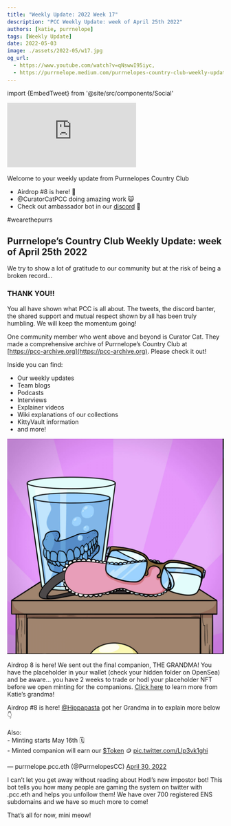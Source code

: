 ```yaml
---
title: "Weekly Update: 2022 Week 17"
description: "PCC Weekly Update: week of April 25th 2022"
authors: [katie, purrnelope]
tags: [Weekly Update]
date: 2022-05-03
image: ./assets/2022-05/w17.jpg
og_url:
  - https://www.youtube.com/watch?v=qNswwI95iyc,
  - https://purrnelope.medium.com/purrnelopes-country-club-weekly-update-week-of-april-25th-2022-f251c1c9e675
---
```


import {EmbedTweet} from '@site/src/components/Social'

<iframe src="https://www.youtube.com/embed/qNswwI95iyc" title="YouTube video player" frameborder="0" allow="accelerometer; autoplay; clipboard-write; encrypted-media; gyroscope; picture-in-picture" allowFullScreen></iframe>

<!--truncate-->

Welcome to your weekly update from Purrnelopes Country Club

- Airdrop #8 is here! 👵
- @CuratorCatPCC doing amazing work 😺
- Check out ambassador bot in our [discord](http://discord.gg/purrnelopescountryclub) 🤖

#wearethepurrs

## Purrnelope’s Country Club Weekly Update: week of April 25th 2022

We try to show a lot of gratitude to our community but at the risk of being a broken record…

### THANK YOU!!

You all have shown what PCC is all about. The tweets, the discord banter, the shared support and mutual respect shown by all has been truly humbling. We will keep the momentum going!

One community member who went above and beyond is Curator Cat. They made a comprehensive archive of Purrnelope’s Country Club at [https://pcc-archive.org](https://pcc-archive.org). Please check it out!

Inside you can find:

- Our weekly updates
- Team blogs
- Podcasts
- Interviews
- Explainer videos
- Wiki explanations of our collections
- KittyVault information
- and more!

![](./assets/2022-05/purrks8.jpg)

Airdrop 8 is here! We sent out the final companion, THE GRANDMA! You have the placeholder in your wallet (check your hidden folder on OpenSea) and be aware… you have 2 weeks to trade or hodl your placeholder NFT before we open minting for the companions. [Click here](https://twitter.com/PurrnelopesCC/status/1520485640722288641) to learn more from Katie’s grandma!

<EmbedTweet>
  <p lang="en" dir="ltr">
    Airdrop #8 is here!
    <a href="https://twitter.com/Hippapasta?ref_src=twsrc%5Etfw">@Hippapasta</a>
    got her Grandma in to explain more below 👇<br /><br />Also:<br />- Minting
    starts May 16th 🗓️<br />- Minted companion will earn our
    <a
      href="https://twitter.com/search?q=%24Token&amp;src=ctag&amp;ref_src=twsrc%5Etfw"
      >$Token</a
    >
    🪙 <a href="https://t.co/LIp3vk1ghi">pic.twitter.com/LIp3vk1ghi</a>
  </p>
  &mdash; purrnelope.pcc.eth (@PurrnelopesCC)
  <a
    href="https://twitter.com/PurrnelopesCC/status/1520485640722288641?ref_src=twsrc%5Etfw"
    >April 30, 2022</a
  >
</EmbedTweet>

I can’t let you get away without reading about Hodl’s new impostor bot! This bot tells you how many people are gaming the system on twitter with .pcc.eth and helps you unfollow them! We have over 700 registered ENS subdomains and we have so much more to come!

That’s all for now, mini meow!
